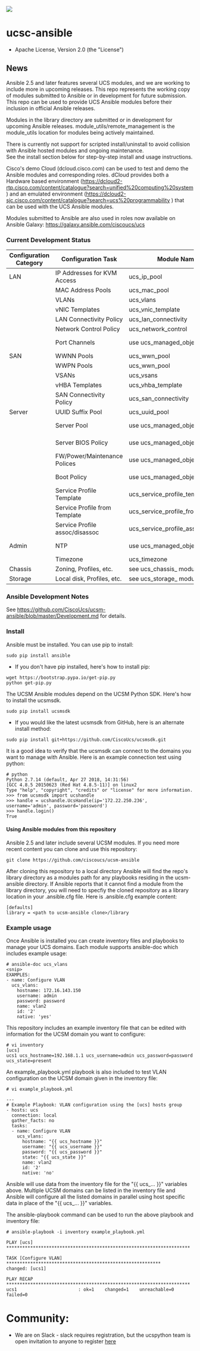 [![](https://ucspython.herokuapp.com/badge.svg)](https://ucspython.herokuapp.com)

# ucsc-ansible

* Apache License, Version 2.0 (the "License") 

## News

Ansible 2.5 and later features several UCS modules, and we are working to include more in upcoming releases.  This repo represents the working copy of modules submitted to Ansible or in development for future submission.  This repo can be used to provide UCS Ansible modules before their inclusion in official Ansible releases.

Modules in the library directory are submitted or in development for upcoming Ansible releases.  module_utils/remote_management is the module_utils location for modules being actively maintained.

There is currently not support for scripted install/uninstall to avoid collision with Ansible hosted modules and ongoing maintenance.  
See the install section below for step-by-step install and usage instructions.

Cisco's demo Cloud (dcloud.cisco.com) can be used to test and demo the Ansible modules and corresponding roles.  dCloud provides both a Hardware based environment (https://dcloud2-rtp.cisco.com/content/catalogue?search=unified%20computing%20system ) and an emulated environment (https://dcloud2-sjc.cisco.com/content/catalogue?search=ucs%20programmability ) that can be used with the UCS Ansible modules.

Modules submitted to Ansible are also used in roles now available on Ansible Galaxy: https://galaxy.ansible.com/ciscoucs/ucs

### Current Development Status

| Configuration Category | Configuration Task | Module Name | Status (part of 2.5, Proof of Concept, TBD |
| ---------------------- | ------------------ | ----------- | ------ |
| LAN                    | IP Addresses for KVM Access | ucs_ip_pool | in 2.5 |
|                        | MAC Address Pools  | ucs_mac_pool | in 2.5 |
|                        | VLANs              | ucs_vlans   | in 2.5 |
|                        | vNIC Templates     | ucs_vnic_template | in 2.5 |
|                        | LAN Connectivity Policy | ucs_lan_connectivity | in 2.5 |
|                        | Network Control Policy | ucs_network_control | planned for 2.9    |
|                        | Port Channels      | use ucs_managed_objects | See lan/port_channels at  https://galaxy.ansible.com/ciscoucs/ucs |
| SAN                    | WWNN Pools         | ucs_wwn_pool | in 2.5 |
|                        | WWPN Pools         | ucs_wwn_pool | in 2.5 |
|                        | VSANs              | ucs_vsans   | in 2.5 |
|                        | vHBA Templates     | ucs_vhba_template | in 2.5 |
|                        | SAN Connectivity Policy | ucs_san_connectivity | in 2.5 |
| Server                 | UUID Suffix Pool   | ucs_uuid_pool | in 2.7 |
|                        | Server Pool        | use ucs_managed_objects | See servers/server_pools at  https://galaxy.ansible.com/ciscoucs/ucs |
|                        | Server BIOS Policy | use ucs_managed_objects | See servers/bios_policies at  https://galaxy.ansible.com/ciscoucs/ucs |
|                        | FW/Power/Maintenance Polices | use ucs_managed_objects | See servers/power_policies at  https://galaxy.ansible.com/ciscoucs/ucs |
|                        | Boot Policy        | use ucs_managed_objects | See servers/boot_policies at  https://galaxy.ansible.com/ciscoucs/ucs |
|                        | Service Profile Template | ucs_service_profile_template | in 2.8 |
|                        | Service Profile from Template | ucs_service_profile_from_template | Planned for 2.9 |
|                        | Service Profile assoc/disassoc | ucs_service_profile_association | Planned for 2.9 |
| Admin                  | NTP                | use ucs_managed_objects | See admin/ntp at  https://galaxy.ansible.com/ciscoucs/ucs |
|                        | Timezone           | ucs_timezone | in 2.7 |
| Chassis                | Zoning, Profiles, etc. | see ucs_chassis_ modules | Planned for 2.9 |
| Storage                | Local disk, Profiles, etc. | see ucs_storage_ modules | in 2.8 |
### Ansible Development Notes

See https://github.com/CiscoUcs/ucsm-ansible/blob/master/Development.md for details.

### Install
Ansible must be installed.  You can use pip to install:
```
sudo pip install ansible
```
- If you don't have pip installed, here's how to install pip:
```
wget https://bootstrap.pypa.io/get-pip.py
python get-pip.py
```
The UCSM Ansible modules depend on the UCSM Python SDK.  Here's how to install the ucsmsdk.
```
sudo pip install ucsmsdk
```
- If you would like the latest ucsmsdk from GitHub, here is an alternate install method:
```
sudo pip install git+https://github.com/CiscoUcs/ucsmsdk.git
```
It is a good idea to verify that the ucsmsdk can connect to the domains you want to manage with Ansible.  Here is an example connection test using python:
```
# python
Python 2.7.14 (default, Apr 27 2018, 14:31:56) 
[GCC 4.8.5 20150623 (Red Hat 4.8.5-11)] on linux2
Type "help", "copyright", "credits" or "license" for more information.
>>> from ucsmsdk import ucshandle
>>> handle = ucshandle.UcsHandle(ip='172.22.250.236', username='admin', password='password')
>>> handle.login()
True
```
#### Using Ansible modules from this repository
Ansible 2.5 and later include several UCSM modules.  If you need more recent content you can clone and use this repository: 
```
git clone https://github.com/ciscoucs/ucsm-ansible
```
After cloning this repository to a local directory Ansible will find the repo's library directory as a modules path for any playbooks residing in the ucsm-ansible directory.  If Ansible reports that it cannot find a module from the library directory, you will need to specfiy the cloned repository as a library location in your .ansible.cfg file.  Here is .ansible.cfg example content:
```
[defaults]
library = <path to ucsm-ansible clone>/library
```
  
### Example usage
Once Ansible is installed you can create inventory files and playbooks to manage your UCS domains.  Each module supports ansible-doc which includes example usage:
```
# ansible-doc ucs_vlans
<snip>
EXAMPLES:
- name: Configure VLAN
  ucs_vlans:
    hostname: 172.16.143.150
    username: admin
    password: password
    name: vlan2
    id: '2'
    native: 'yes'
```
This repository includes an example inventory file that can be edited with information for the UCSM domain you want to configure:
```
# vi inventory
[ucs]
ucs1 ucs_hostname=192.168.1.1 ucs_username=admin ucs_password=password ucs_state=present
```
An example_playbook.yml playbook is also included to test VLAN configuration on the UCSM domain given in the inventory file:
```
# vi example_playbook.yml 

---
# Example Playbook: VLAN configuration using the [ucs] hosts group
- hosts: ucs
  connection: local
  gather_facts: no
  tasks:
  - name: Configure VLAN
    ucs_vlans:
      hostname: "{{ ucs_hostname }}"
      username: "{{ ucs_username }}"
      password: "{{ ucs_password }}"
      state: "{{ ucs_state }}"
      name: vlan2
      id: '2'
      native: 'no'
```
Ansible will use data from the inventory file for the "{{ ucs_... }}" variables above.  Multiple UCSM domains can be listed in the inventory file and Ansible will configure all the listed domains in parallel using host specific data in place of the "{{ ucs_... }}" variables.

The ansible-playbook command can be used to run the above playbook and inventory file:
```
# ansible-playbook -i inventory example_playbook.yml

PLAY [ucs] *********************************************************************

TASK [Configure VLAN] **********************************************************
changed: [ucs1]

PLAY RECAP *********************************************************************
ucs1                       : ok=1    changed=1    unreachable=0    failed=0   
```

# Community:

* We are on Slack - slack requires registration, but the ucspython team is open invitation to
  anyone to register [here](https://ucspython.herokuapp.com)
